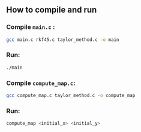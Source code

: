 
## How to compile and run

### Compile `main.c` :
```bash
gcc main.c rkf45.c taylor_method.c -o main


```
### Run:
```bash
./main
```
### Compile `compute_map.c`:
```bash
gcc compute_map.c taylor_method.c -o compute_map
```
### Run:
```bash
compute_map <initial_x> <initial_y>


```
